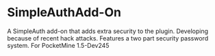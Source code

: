 # SimpleAuthAdd-On
A SimpleAuth add-on that adds extra security to the plugin. Developing because of recent hack attacks. Features a two part security password system. For PocketMine 1.5-Dev245
